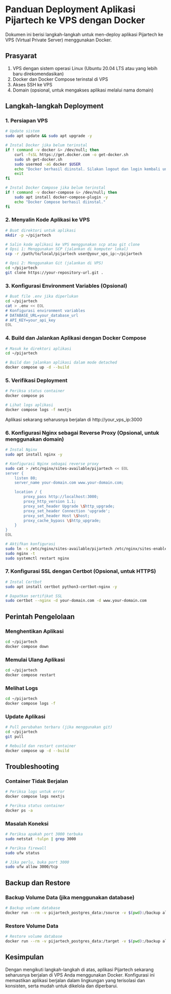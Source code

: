 # Panduan Deployment Aplikasi Pijartech ke VPS dengan Docker

Dokumen ini berisi langkah-langkah untuk men-deploy aplikasi Pijartech ke VPS (Virtual Private Server) menggunakan Docker.

## Prasyarat

1. VPS dengan sistem operasi Linux (Ubuntu 20.04 LTS atau yang lebih baru direkomendasikan)
2. Docker dan Docker Compose terinstal di VPS
3. Akses SSH ke VPS
4. Domain (opsional, untuk mengakses aplikasi melalui nama domain)

## Langkah-langkah Deployment

### 1. Persiapan VPS

```bash
# Update sistem
sudo apt update && sudo apt upgrade -y

# Instal Docker jika belum terinstal
if ! command -v docker &> /dev/null; then
    curl -fsSL https://get.docker.com -o get-docker.sh
    sudo sh get-docker.sh
    sudo usermod -aG docker $USER
    echo "Docker berhasil diinstal. Silakan logout dan login kembali untuk menerapkan perubahan grup."
    exit
fi

# Instal Docker Compose jika belum terinstal
if ! command -v docker-compose &> /dev/null; then
    sudo apt install docker-compose-plugin -y
    echo "Docker Compose berhasil diinstal."
fi
```

### 2. Menyalin Kode Aplikasi ke VPS

```bash
# Buat direktori untuk aplikasi
mkdir -p ~/pijartech

# Salin kode aplikasi ke VPS menggunakan scp atau git clone
# Opsi 1: Menggunakan SCP (jalankan di komputer lokal)
scp -r /path/to/local/pijartech user@your_vps_ip:~/pijartech

# Opsi 2: Menggunakan Git (jalankan di VPS)
cd ~/pijartech
git clone https://your-repository-url.git .
```

### 3. Konfigurasi Environment Variables (Opsional)

```bash
# Buat file .env jika diperlukan
cd ~/pijartech
cat > .env << EOL
# Konfigurasi environment variables
# DATABASE_URL=your_database_url
# API_KEY=your_api_key
EOL
```

### 4. Build dan Jalankan Aplikasi dengan Docker Compose

```bash
# Masuk ke direktori aplikasi
cd ~/pijartech

# Build dan jalankan aplikasi dalam mode detached
docker compose up -d --build
```

### 5. Verifikasi Deployment

```bash
# Periksa status container
docker compose ps

# Lihat logs aplikasi
docker compose logs -f nextjs
```

Aplikasi sekarang seharusnya berjalan di http://your_vps_ip:3000

### 6. Konfigurasi Nginx sebagai Reverse Proxy (Opsional, untuk menggunakan domain)

```bash
# Instal Nginx
sudo apt install nginx -y

# Konfigurasi Nginx sebagai reverse proxy
sudo cat > /etc/nginx/sites-available/pijartech << EOL
server {
    listen 80;
    server_name your-domain.com www.your-domain.com;

    location / {
        proxy_pass http://localhost:3000;
        proxy_http_version 1.1;
        proxy_set_header Upgrade \$http_upgrade;
        proxy_set_header Connection 'upgrade';
        proxy_set_header Host \$host;
        proxy_cache_bypass \$http_upgrade;
    }
}
EOL

# Aktifkan konfigurasi
sudo ln -s /etc/nginx/sites-available/pijartech /etc/nginx/sites-enabled/
sudo nginx -t
sudo systemctl restart nginx
```

### 7. Konfigurasi SSL dengan Certbot (Opsional, untuk HTTPS)

```bash
# Instal Certbot
sudo apt install certbot python3-certbot-nginx -y

# Dapatkan sertifikat SSL
sudo certbot --nginx -d your-domain.com -d www.your-domain.com
```

## Perintah Pengelolaan

### Menghentikan Aplikasi

```bash
cd ~/pijartech
docker compose down
```

### Memulai Ulang Aplikasi

```bash
cd ~/pijartech
docker compose restart
```

### Melihat Logs

```bash
cd ~/pijartech
docker compose logs -f
```

### Update Aplikasi

```bash
# Pull perubahan terbaru (jika menggunakan git)
cd ~/pijartech
git pull

# Rebuild dan restart container
docker compose up -d --build
```

## Troubleshooting

### Container Tidak Berjalan

```bash
# Periksa logs untuk error
docker compose logs nextjs

# Periksa status container
docker ps -a
```

### Masalah Koneksi

```bash
# Periksa apakah port 3000 terbuka
sudo netstat -tulpn | grep 3000

# Periksa firewall
sudo ufw status

# Jika perlu, buka port 3000
sudo ufw allow 3000/tcp
```

## Backup dan Restore

### Backup Volume Data (jika menggunakan database)

```bash
# Backup volume database
docker run --rm -v pijartech_postgres_data:/source -v $(pwd):/backup alpine tar -czf /backup/postgres_data_backup.tar.gz -C /source .
```

### Restore Volume Data

```bash
# Restore volume database
docker run --rm -v pijartech_postgres_data:/target -v $(pwd):/backup alpine sh -c "rm -rf /target/* && tar -xzf /backup/postgres_data_backup.tar.gz -C /target"
```

## Kesimpulan

Dengan mengikuti langkah-langkah di atas, aplikasi Pijartech sekarang seharusnya berjalan di VPS Anda menggunakan Docker. Konfigurasi ini memastikan aplikasi berjalan dalam lingkungan yang terisolasi dan konsisten, serta mudah untuk dikelola dan diperbarui.